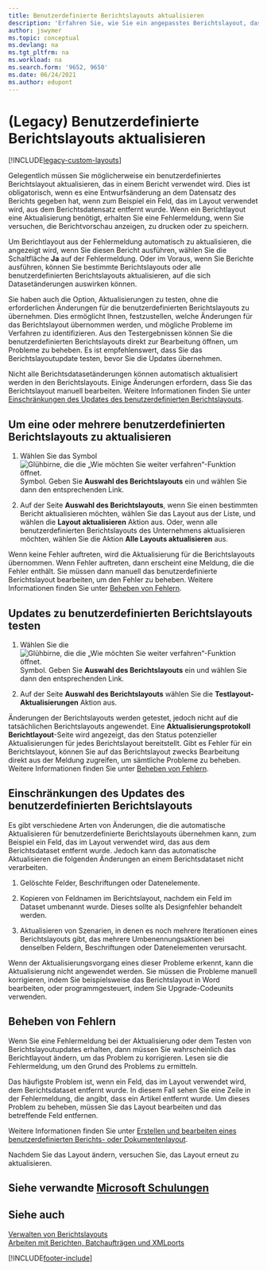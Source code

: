 ```yaml
---
title: Benutzerdefinierte Berichtslayouts aktualisieren
description: 'Erfahren Sie, wie Sie ein angepasstes Berichtslayout, das in einem Bericht verwendet wird, aktualisieren können, wenn es z.B. Designänderungen am Dataset des Berichts gibt.'
author: jswymer
ms.topic: conceptual
ms.devlang: na
ms.tgt_pltfrm: na
ms.workload: na
ms.search.form: '9652, 9650'
ms.date: 06/24/2021
ms.author: edupont
---
```

# (Legacy) Benutzerdefinierte Berichtslayouts aktualisieren

[!INCLUDE[legacy-custom-layouts](includes/legacy-custom-layouts.md)]

Gelegentlich müssen Sie möglicherweise ein benutzerdefiniertes Berichtslayout aktualisieren, das in einem Bericht verwendet wird. Dies ist obligatorisch, wenn es eine Entwurfsänderung an dem Datensatz des Berichts gegeben hat, wenn zum Beispiel ein Feld, das im Layout verwendet wird, aus dem Berichtsdatensatz entfernt wurde. Wenn ein Berichtlayout eine Aktualisierung benötigt, erhalten Sie eine Fehlermeldung, wenn Sie versuchen, die Berichtvorschau anzeigen, zu drucken oder zu speichern.  

Um Berichtlayout aus der Fehlermeldung automatisch zu aktualisieren, die angezeigt wird, wenn Sie diesen Bericht ausführen, wählen Sie die Schaltfläche **Ja** auf der Fehlermeldung. Oder im Voraus, wenn Sie Berichte ausführen, können Sie bestimmte Berichtslayouts oder alle benutzerdefinierten Berichtslayouts aktualisieren, auf die sich Datasetänderungen auswirken können.  

Sie haben auch die Option, Aktualisierungen zu testen, ohne die erforderlichen Änderungen für die benutzerdefinierten Berichtslayouts zu übernehmen. Dies ermöglicht Ihnen, festzustellen, welche Änderungen für das Berichtslayout übernommen werden, und mögliche Probleme im Verfahren zu identifizieren. Aus den Testergebnissen können Sie die benutzerdefinierten Berichtslayouts direkt zur Bearbeitung öffnen, um Probleme zu beheben. Es ist empfehlenswert, dass Sie das Berichtslayoutupdate testen, bevor Sie die Updates übernehmen.  

Nicht alle Berichtsdatasetänderungen können automatisch aktualisiert werden in den Berichtslayouts. Einige Änderungen erfordern, dass Sie das Berichtslayout manuell bearbeiten. Weitere Informationen finden Sie unter [Einschränkungen des Updates des benutzerdefinierten Berichtslayouts](ui-update-report-layouts.md#UpdateLimitations).  

## Um eine oder mehrere benutzerdefinierten Berichtslayouts zu aktualisieren  

1.  Wählen Sie das Symbol ![Glühbirne, die die „Wie möchten Sie weiter verfahren“-Funktion öffnet.](media/ui-search/search_small.png "Sagen Sie mir, was Sie tun möchten") Symbol. Geben Sie **Auswahl des Berichtslayouts** ein und wählen Sie dann den entsprechenden Link.  

2.  Auf der Seite **Auswahl des Berichtslayouts**, wenn Sie einen bestimmten Bericht aktualisieren möchten, wählen Sie das Layout aus der Liste, und wählen die **Layout aktualisieren** Aktion aus. Oder, wenn alle benutzerdefinierten Berichtslayouts des Unternehmens aktualisieren möchten, wählen Sie die Aktion **Alle Layouts aktualisieren** aus.  

Wenn keine Fehler auftreten, wird die Aktualisierung für die Berichtslayouts übernommen. Wenn Fehler auftreten, dann erscheint eine Meldung, die die Fehler enthält. Sie müssen dann manuell das benutzerdefinierte Berichtslayout bearbeiten, um den Fehler zu beheben. Weitere Informationen finden Sie unter [Beheben von Fehlern](ui-update-report-layouts.md#FixErrors).  

## Updates zu benutzerdefinierten Berichtslayouts testen  

1.  Wählen Sie die ![Glühbirne, die die „Wie möchten Sie weiter verfahren“-Funktion öffnet.](media/ui-search/search_small.png "Was möchten Sie tun?") Symbol. Geben Sie **Auswahl des Berichtslayouts** ein und wählen Sie dann den entsprechenden Link.  

2.  Auf der Seite **Auswahl des Berichtslayouts** wählen Sie die **Testlayout-Aktualisierungen** Aktion aus.  

 Änderungen der Berichtslayouts werden getestet, jedoch nicht auf die tatsächlichen Berichtslayouts angewendet. Eine **Aktualisierungsprotokoll Berichtlayout**-Seite wird angezeigt, das den Status potenzieller Aktualisierungen für jedes Berichtslayout bereitstellt. Gibt es Fehler für ein Berichtslayout, können Sie auf das Berichtslayout zwecks Bearbeitung direkt aus der Meldung zugreifen, um sämtliche Probleme zu beheben. Weitere Informationen finden Sie unter [Beheben von Fehlern](ui-update-report-layouts.md#FixErrors).  

##  <a name="UpdateLimitations"></a> Einschränkungen des Updates des benutzerdefinierten Berichtslayouts  
 Es gibt verschiedene Arten von Änderungen, die die automatische Aktualisieren für benutzerdefinierte Berichtslayouts übernehmen kann, zum Beispiel ein Feld, das im Layout verwendet wird, das aus dem Berichtsdataset entfernt wurde. Jedoch kann das automatische Aktualisieren die folgenden Änderungen an einem Berichtsdataset nicht verarbeiten.  

1.  Gelöschte Felder, Beschriftungen oder Datenelemente.  

2.  Kopieren von Feldnamen im Berichtslayout, nachdem ein Feld im Dataset umbenannt wurde. Dieses sollte als Designfehler behandelt werden.  

3.  Aktualisieren von Szenarien, in denen es noch mehrere Iterationen eines Berichtslayouts gibt, das mehrere Umbenennungsaktionen bei denselben Feldern, Beschriftungen oder Datenelementen verursacht.  

 Wenn der Aktualisierungsvorgang eines dieser Probleme erkennt, kann die Aktualisierung nicht angewendet werden. Sie müssen die Probleme manuell korrigieren, indem Sie beispielsweise das Berichtslayout in Word bearbeiten, oder programmgesteuert, indem Sie Upgrade-Codeunits verwenden.  

##  <a name="FixErrors"></a> Beheben von Fehlern  
 Wenn Sie eine Fehlermeldung bei der Aktualisierung oder dem Testen von Berichtslayoutupdates erhalten, dann müssen Sie wahrscheinlich das Berichtlayout ändern, um das Problem zu korrigieren. Lesen sie die Fehlermeldung, um den Grund des Problems zu ermitteln.  

 Das häufigste Problem ist, wenn ein Feld, das im Layout verwendet wird, dem Berichtsdataset entfernt wurde. In diesem Fall sehen Sie eine Zeile in der Fehlermeldung, die angibt, dass ein Artikel entfernt wurde. Um dieses Problem zu beheben, müssen Sie das Layout bearbeiten und das betreffende Feld entfernen.  

 Weitere Informationen finden Sie unter [Erstellen und bearbeiten eines benutzerdefinierten Berichts- oder Dokumentenlayout](ui-how-create-custom-report-layout.md#ModifyCustomLayout).  

Nachdem Sie das Layout ändern, versuchen Sie, das Layout erneut zu aktualisieren.  

## Siehe verwandte [Microsoft Schulungen](/training/modules/change-documents-dynamics-365-business-central/index)

## Siehe auch  
 [Verwalten von Berichtslayouts](ui-manage-report-layouts.md)  
 [Arbeiten mit Berichten, Batchaufträgen und XMLports](ui-work-report.md)  


[!INCLUDE[footer-include](includes/footer-banner.md)]

